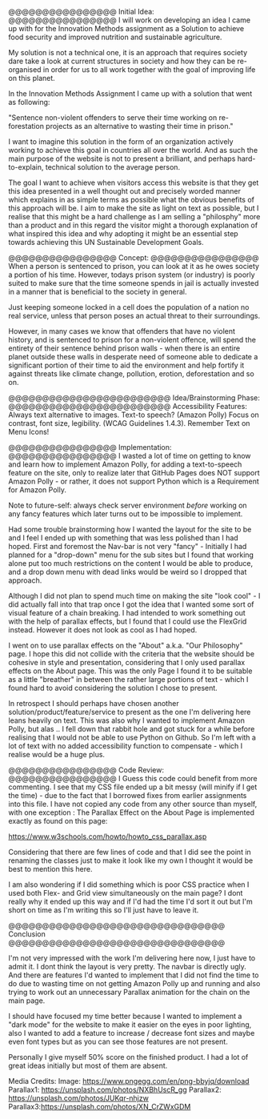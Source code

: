 @@@@@@@@@@@@@@@@
Initial Idea:
@@@@@@@@@@@@@@@@
I will work on developing an idea I came up with for the Innovation Methods assignment as a Solution to achieve food security and improved nutrition and sustainable agriculture.

My solution is not a technical one, it is an approach that requires society dare take a look at current structures in society and how they can be re-organised in order for us to all work together with the goal of improving life on this planet.

In the Innovation Methods Assignment I came up with a solution that went as following:

"Sentence non-violent offenders to serve their time working on re-forestation projects as an alternative to wasting their time in prison."

I want to imagine this solution in the form of an organization actively working to achieve this goal in countries all over the world.
And as such the main purpose of the website is not to present a brilliant, and perhaps hard-to-explain, technical solution to the average person.

The goal I want to achieve when visitors access this website is that they get this idea presented in a well thought out and precisely worded manner which explains in as simple terms as possible what the obvious benefits of this approach will be. I aim to make the site as light on text as possible, but I realise that this might be a hard challenge as I am selling a "philosphy" more than a product and in this regard the visitor might a thorough explanation of what inspired this idea and why adopting it might be an essential step towards achieving this UN Sustainable Development Goals.

@@@@@@@@@@@@@@@@
Concept:
@@@@@@@@@@@@@@@@
When a person is sentenced to prison, you can look at it as he owes society a portion of his time. However, todays prison system (or industry) is poorly suited to make sure that the time someone spends in jail is actually invested in a manner that is beneficial to the society in general.

Just keeping someone locked in a cell does the population of a nation no real service, unless that person poses an actual threat to their surroundings.

However, in many cases we know that offenders that have no violent history, and is sentenced to prison for a non-violent offence, will spend the entirety of their sentence behind prison walls - when there is an entire planet outside these walls in desperate need of someone able to dedicate a significant portion of their time to aid the environment and help fortify it against threats like climate change, pollution, erotion, deforestation and so on.


@@@@@@@@@@@@@@@@@@@@@@@@
Idea/Brainstorming Phase:
@@@@@@@@@@@@@@@@@@@@@@@@
Accessibility Features:
Always text alternative to images.
Text-to speech? (Amazon Polly)
Focus on contrast, font size, legibility. (WCAG Guidelines 1.4.3).
Remember Text on Menu Icons!

@@@@@@@@@@@@@@@@
Implementation:
@@@@@@@@@@@@@@@@
I wasted a lot of time on getting to know and learn how to implement Amazon Polly, for adding a text-to-speech feature on the site, only to realize later that GitHub Pages does NOT support Amazon Polly - or rather, it does not support Python which is a Requirement for Amazon Polly.

Note to future-self: always check server environment *before* working on any fancy features which later turns out to be impossible to implement.

Had some trouble brainstorming how I wanted the layout for the site to be and I feel I ended up with something that was less polished than I had hoped.
First and foremost the Nav-bar is not very "fancy" - Initially I had planned for a "drop-down" menu for the sub sites but I found that working alone put too much restrictions on the content I would be able to produce, and a drop down menu with dead links would be weird so I dropped that approach.

Although I did not plan to spend much time on making the site "look cool" - I did actually fall into that trap once I got the idea that I wanted some sort of visual feature of a chain breaking. I had intended to work something out with the help of parallax effects, but I found that I could use the FlexGrid instead. However it does not look as cool as I had hoped.

I went on to use parallax effects on the "About" a.k.a. "Our Philosophy" page. I hope this did not collide with the criteria that the website should be cohesive in style and presentation, considering that I only used parallax effects on the About page. This was the only Page I found it to be suitable as a little "breather" in between the rather large portions of text - which I found hard to avoid considering the solution I chose to present.

In retrospect I should perhaps have chosen another solution/product/feature/service to present as the one I'm delivering here leans heavily on text. This was also why I wanted to implement Amazon Polly, but alas .. I fell down that rabbit hole and got stuck for a while before realising that I would not be able to use Python on Github. So I'm left with a lot of text with no added accessibility function to compensate - which I realise would be a huge plus.

@@@@@@@@@@@@@@@@
Code Review:
@@@@@@@@@@@@@@@@
I Guess this code could benefit from more commenting. I see that my CSS file ended up a bit messy (will minify if I get the time) - due to the fact that I borrowed fixes from earlier assignments into this file. I have not copied any code from any other source than myself, with one exception : The Parallax Effect on the About Page is implemented exactly as found on this page:

https://www.w3schools.com/howto/howto_css_parallax.asp

Considering that there are few lines of code and that I did see the point in renaming the classes just to make it look like my own I thought it would be best to mention this here.

I am also wondering if I did something which is poor CSS practice when I used both Flex- and Grid view simultaneously on the main page? I dont really why it ended up this way and if I'd had the time I'd sort it out but I'm short on time as I'm writing this so I'll just have to leave it.


@@@@@@@@@@@@@@@@@@@@@@@@@@@@@@@@
Conclusion
@@@@@@@@@@@@@@@@@@@@@@@@@@@@@@@@

I'm not very impressed with the work I'm delivering here now, I just have to admit it. I dont think the layout is very pretty. The navbar is directly ugly. And there are features I'd wanted to implement that I did not find the time to do due to wasting time on not getting Amazon Polly up and running and also trying to work out an unnecessary Parallax animation for the chain on the main page.

I should have focused my time better because I wanted to implement a "dark mode" for the website to make it easier on the eyes in poor lighting, also I wanted to add a feature to increase / decrease font sizes and maybe even font types but as you can see those features are not present.

Personally I give myself 50% score on the finished product. I had a lot of great ideas initially but most of them are absent.




Media Credits:
Image: https://www.pngegg.com/en/png-bbyjq/download
Parallax1: https://unsplash.com/photos/NXBhUscR_gg
Parallax2: https://unsplash.com/photos/JUKqr-nhjzw
Parallax3:https://unsplash.com/photos/XN_CrZWxGDM
